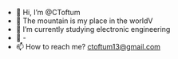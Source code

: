 - 👋 Hi, I’m @CToftum
- 👀 The mountain is my place in the worldV
- 🌱 I’m currently studying electronic engineering
- 💞️ -
- 📫 How to reach me? ctoftum13@gmail.com

<!---
CToftum/CToftum is a ✨ special ✨ repository because its `README.md` (this file) appears on your GitHub profile.
You can click the Preview link to take a look at your changes.
--->
